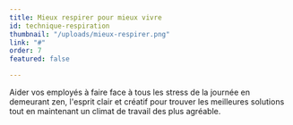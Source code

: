 ```yaml
---
title: Mieux respirer pour mieux vivre
id: technique-respiration
thumbnail: "/uploads/mieux-respirer.png"
link: "#"
order: 7
featured: false

---
```

Aider vos employés à faire face à tous les stress de la journée en demeurant zen, l'esprit clair et créatif pour trouver les meilleures solutions tout en maintenant un climat de travail des plus agréable.